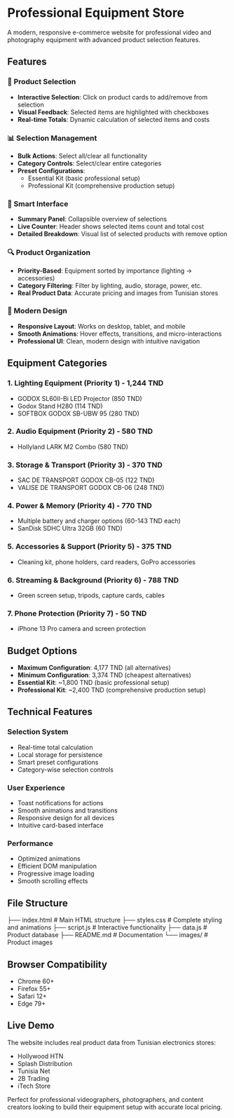 # Professional Equipment Store

A modern, responsive e-commerce website for professional video and photography equipment with advanced product selection features.

## Features

### 🛒 Product Selection

- **Interactive Selection**: Click on product cards to add/remove from selection
- **Visual Feedback**: Selected items are highlighted with checkboxes
- **Real-time Totals**: Dynamic calculation of selected items and costs

### 📊 Selection Management

- **Bulk Actions**: Select all/clear all functionality
- **Category Controls**: Select/clear entire categories
- **Preset Configurations**:
  - Essential Kit (basic professional setup)
  - Professional Kit (comprehensive production setup)

### 📱 Smart Interface

- **Summary Panel**: Collapsible overview of selections
- **Live Counter**: Header shows selected items count and total cost
- **Detailed Breakdown**: Visual list of selected products with remove option

### 🔍 Product Organization

- **Priority-Based**: Equipment sorted by importance (lighting → accessories)
- **Category Filtering**: Filter by lighting, audio, storage, power, etc.
- **Real Product Data**: Accurate pricing and images from Tunisian stores

### 🎨 Modern Design

- **Responsive Layout**: Works on desktop, tablet, and mobile
- **Smooth Animations**: Hover effects, transitions, and micro-interactions
- **Professional UI**: Clean, modern design with intuitive navigation

## Equipment Categories

### 1. Lighting Equipment (Priority 1) - 1,244 TND

- GODOX SL60II-Bi LED Projector (850 TND)
- Godox Stand H280 (114 TND)
- SOFTBOX GODOX SB-UBW 95 (280 TND)

### 2. Audio Equipment (Priority 2) - 580 TND

- Hollyland LARK M2 Combo (580 TND)

### 3. Storage & Transport (Priority 3) - 370 TND

- SAC DE TRANSPORT GODOX CB-05 (122 TND)
- VALISE DE TRANSPORT GODOX CB-06 (248 TND)

### 4. Power & Memory (Priority 4) - 770 TND

- Multiple battery and charger options (60-143 TND each)
- SanDisk SDHC Ultra 32GB (60 TND)

### 5. Accessories & Support (Priority 5) - 375 TND

- Cleaning kit, phone holders, card readers, GoPro accessories

### 6. Streaming & Background (Priority 6) - 788 TND

- Green screen setup, tripods, capture cards, cables

### 7. Phone Protection (Priority 7) - 50 TND

- iPhone 13 Pro camera and screen protection

## Budget Options

- **Maximum Configuration**: 4,177 TND (all alternatives)
- **Minimum Configuration**: 3,374 TND (cheapest alternatives)
- **Essential Kit**: ~1,800 TND (basic professional setup)
- **Professional Kit**: ~2,400 TND (comprehensive production setup)

## Technical Features

### Selection System

- Real-time total calculation
- Local storage for persistence
- Smart preset configurations
- Category-wise selection controls

### User Experience

- Toast notifications for actions
- Smooth animations and transitions
- Responsive design for all devices
- Intuitive card-based interface

### Performance

- Optimized animations
- Efficient DOM manipulation
- Progressive image loading
- Smooth scrolling effects

## File Structure
├── index.html # Main HTML structure
├── styles.css # Complete styling and animations
├── script.js # Interactive functionality
├── data.js # Product database
├── README.md # Documentation
└── images/ # Product images

## Browser Compatibility

- Chrome 60+
- Firefox 55+
- Safari 12+
- Edge 79+

## Live Demo

The website includes real product data from Tunisian electronics stores:
- Hollywood HTN
- Splash Distribution
- Tunisia Net
- 2B Trading
- iTech Store

Perfect for professional videographers, photographers, and content creators looking to build their equipment setup with accurate local pricing.
